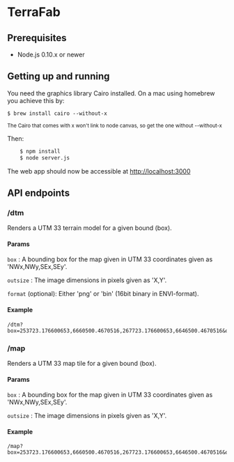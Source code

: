TerraFab
========

## Prerequisites

- Node.js 0.10.x or newer

## Getting up and running

You need the graphics library Cairo installed. On a mac using homebrew you achieve this by:

    $ brew install cairo --without-x

<small>The Cairo that comes with x won't link to node canvas, so get the one without --without-x</small>

Then:

```bash
    $ npm install
    $ node server.js
```

The web app should now be accessible at [http://localhost:3000](http://localhost:3000)

## API endpoints

### /dtm

Renders a UTM 33 terrain model for a given bound (box).

#### Params
```box``` : A bounding box for the map given in UTM 33 coordinates given as 'NWx,NWy,SEx,SEy'.

```outsize``` : The image dimensions in pixels given as 'X,Y'.


```format``` (optional): Either 'png' or 'bin' (16bit binary in ENVI-format).


#### Example
```
/dtm?box=253723.176600653,6660500.4670516,267723.176600653,6646500.4670516&outsize=1000,1000
```

### /map

Renders a UTM 33 map tile for a given bound (box).

#### Params
```box``` : A bounding box for the map given in UTM 33 coordinates given as 'NWx,NWy,SEx,SEy'.

```outsize``` : The image dimensions in pixels given as 'X,Y'.

#### Example
```
/map?box=253723.176600653,6660500.4670516,267723.176600653,6646500.4670516&outsize=1000,1000
```
